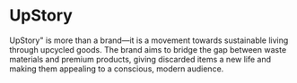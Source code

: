 # UpStory
UpStory" is more than a brand—it is a movement towards sustainable living through upcycled goods. The brand aims to bridge the gap between waste materials and premium products, giving discarded items a new life and making them appealing to a conscious, modern audience.
